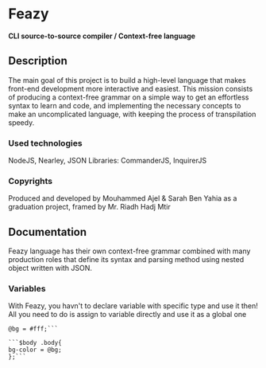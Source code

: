# Feazy
**CLI source-to-source compiler / Context-free language**

## Description
The main goal of this project is to build a high-level language that makes front-end development more interactive and easiest. This mission consists of producing a context-free grammar on a simple way to get an effortless syntax to learn and code, and implementing the necessary concepts to make an uncomplicated language, with keeping the process of transpilation speedy. 

### Used technologies
NodeJS, Nearley, JSON
Libraries: CommanderJS, InquirerJS

### Copyrights
Produced and developed by Mouhammed Ajel & Sarah Ben Yahia as a graduation project, framed by Mr. Riadh Hadj Mtir

## Documentation
Feazy language has their own context-free grammar combined with many production roles that define its syntax and parsing method using nested object written with JSON.

### Variables
With Feazy, you havn't to declare variable with specific type and use it then! All you need to do is assign to variable directly and use it as a global one
```@variable = value; 
@bg = #fff;```

```$body .body{
bg-color = @bg;
};```
